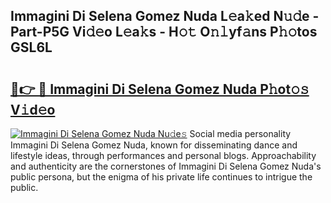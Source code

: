 ## Immagini Di Selena Gomez Nuda L𝚎a𝚔ed N𝚞𝚍e - Part-P5G Vi𝚍𝚎o L𝚎a𝚔s - H𝚘𝚝 O𝚗𝚕yf𝚊ns P𝚑𝚘tos GSL6L

# <h2><a href="http://kf8f4z2.oniu.top/?m=Immagini+Di+Selena+Gomez+Nuda">🔗👉 🔴 Immagini Di Selena Gomez Nuda P𝚑ot𝚘𝚜 V𝚒d𝚎o</a></h2>

[![Immagini Di Selena Gomez Nuda Nu𝚍e𝚜](https://i.imgur.com/0qMVB7G.gif)](http://kf8f4z2.oniu.top/?m=Immagini+Di+Selena+Gomez+Nuda)
Social media personality Immagini Di Selena Gomez Nuda, known for disseminating dance and lifestyle ideas, through performances and personal blogs. Approachability and authenticity are the cornerstones of Immagini Di Selena Gomez Nuda's public persona, but the enigma of his private life continues to intrigue the public.  
